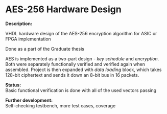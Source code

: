 # AES-256 Hardware Design  

**Description:**

VHDL hardware design of the AES-256 encryption algorithm for ASIC or FPGA implementation

Done as a part of the Graduate thesis

AES is implemented as a two-part design - *key schedule* and *encryption*. Both were separately functionally verified and verified again when assembled. Project is then expanded with *data loading* block, which takes 128-bit ciphertext and sends it down an 8-bit bus in 16 packets. 

**Status:**  
Basic functional verification is done with all of the used vectors passing

**Further development:**  
Self-checking testbench, more test cases, coverage
